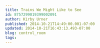 ```yaml
---
title: Trains We Might Like to See
id: 8757299019399002091
author: Kirby Urner
published: 2014-10-21T14:49:00.001-07:00
updated: 2014-10-21T16:43:13.493-07:00
blog: control_room
tags: 
---
```


